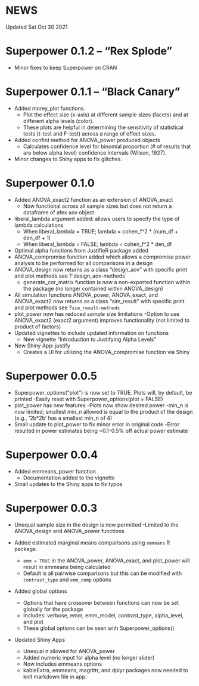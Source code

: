 NEWS
================

Updated Sat Oct 30 2021

# Superpower 0.1.2 – “Rex Splode”

-   Minor fixes to keep Superpower on CRAN

# Superpower 0.1.1 – “Black Canary”

-   Added morey\_plot functions.
    -   Plot the effect size (x-axis) at different sample sizes (facets)
        and at different alpha levels (color).
    -   These plots are helpful in determining the sensitivity of
        statistical tests (t-test and F-test) across a range of effect
        sizes.
-   Added confint method for ANOVA\_power produced objects
    -   Calculates confidence level for binomial proportion (\# of
        results that are below alpha level) confidence intervals
        (Wilson, 1927).
-   Minor changes to Shiny apps to fix glitches.

# Superpower 0.1.0

-   Added ANOVA\_exact2 function as an extension of ANOVA\_exact
    -   Now functional across all sample sizes but does not return a
        dataframe of afex aov object
-   liberal\_lambda argument added: allows users to specify the type of
    lambda calculations
    -   When liberal\_lambda = TRUE; lambda = cohen\_f^2 \* (num\_df +
        den\_df + 1)
    -   When liberal\_lambda = FALSE; lambda = cohen\_f^2 \* den\_df
-   Optimal alpha functions from JustifieR package added
-   ANOVA\_compromise function added which allows a compromise power
    analysis to be performed for all comparisons in a design
-   ANOVA\_design now returns as a class “design\_aov” with specific
    print and plot methods see ?\`design_aov-methods\`
    -   generate\_cor\_matrix function is now a non-exported function
        within the package (no longer contained within ANOVA\_design)
-   All simulation functions ANOVA\_power, ANOVA\_exact, and
    ANOVA\_exact2 now returns as a class “sim\_result” with specific
    print and plot methods see ?`sim_result-methods`
-   plot\_power now has reduced sample size limitations -Option to use
    ANOVA\_exact2 (exact2 argument) improves functionality (not limited
    to product of factors)
-   Updated vignettes to include updated information on functions
    -   New vignette “Introduction to Justifying Alpha Levels”
-   New Shiny App: justify
    -   Creates a UI for utilizing the ANOVA\_compromise function via
        Shiny

# Superpower 0.0.5

-   Superpower\_options(“plot”) is now set to TRUE. Plots will, by
    default, be printed -Easily reset with Superpower\_options(plot =
    FALSE)
-   plot\_power has new features -Plots now show desired power -min\_n
    is now limited; smallest min\_n allowed is equal to the product of
    the design (e.g., ’2b\*2b’ has a smallest min\_n of 4)
-   Small update to plot\_power to fix minor error in original code
    -Error resulted in power estimates being \~0.1-0.5% off actual power
    estimate

# Superpower 0.0.4

-   Added emmeans\_power function
    -   Documentation added to the vignette
-   Small updates to the Shiny apps to fix typos

# Superpower 0.0.3

-   Unequal sample size in the design is now permitted -Limited to the
    ANOVA\_design and ANOVA\_power functions

-   Added estimated marginal means comparisons using `emmeans` R
    package.

    -   `emm = TRUE` in the ANOVA\_power, ANOVA\_exact, and plot\_power
        will result in emmeans being calculated
    -   Default is all pairwise comparisons but this can be modified
        with `contrast_type` and `emm_comp` options

-   Added global options

    -   Options that have crossover between functions can now be set
        globally for the package
    -   Includes: verbose, emm, emm\_model, contrast\_type,
        alpha\_level, and plot
    -   These global options can be seen with Superpower\_options()

-   Updated Shiny Apps

    -   Unequal n allowed for ANOVA\_power
    -   Added numeric input for alpha level (no longer slider)
    -   Now includes emmeans options
    -   kableExtra, emmeans, magrittr, and dplyr packages now needed to
        knit markdown file in app.
